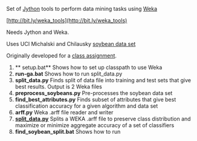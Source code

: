 Set of [Jython](http://www.jython.org/) tools to perform data mining tasks using [Weka](http://www.cs.waikato.ac.nz/ml/weka/)

[http://bit.ly/weka_tools](http://bit.ly/weka_tools)

Needs Jython and Weka.

Uses UCI Michalski and Chilausky [soybean data set](http://archive.ics.uci.edu/ml/machine-learning-databases/soybean/ "soybean data")

Originally developed for a [class assignment](http://bit.ly/weka_data_mining).

1. ** setup.bat** Shows how to set up classpath to use Weka
2. **run-ga.bat** Shows how to run split_data.py
3. **split_data.py**  Finds split of data file into training and test sets that give best results. Output is 2 Weka files
4. **preprocess_soybeans.py** Pre-processes the soybean data set
5. **find_best_attributes.py** Finds subset of attributes that give best classification accuracy for a given algorithm and data set
6. **arff.py** Weka .arff file reader and writer
7. **[split_data.py](http://bit.ly/split_data)** Splits a WEKA .arff file to preserve class distribution and maximize or minimize aggregate accuracy of a set of classifiers
7. **find_soybean_split.bat** Shows how to run 
